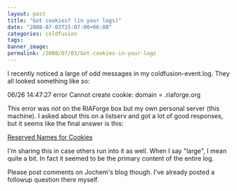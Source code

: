```yaml
---
layout: post
title: "Got cookies? (in your logs)"
date: "2008-07-03T15:07:00+06:00"
categories: coldfusion 
tags: 
banner_image: 
permalink: /2008/07/03/Got-cookies-in-your-logs
---
```


I recently noticed a large of odd messages in my coldfusion-event.log. They all looked something like so:

06/26 14:47:27 error Cannot create cookie: domain = .riaforge.org

This error was <i>not</i> on the RIAForge box but my own personal server (this machine). I asked about this on a listserv and got a lot of good responses, but it seems like the final answer is this:

<a href="http://jochem.vandieten.net/2008/07/03/reserved-names-for-cookies/">Reserved Names for Cookies</a>

I'm sharing this in case others run into it as well. When I say "large", I mean quite a bit. In fact it seemed to be the primary content of the entire log.

Please post comments on Jochem's blog though. I've already posted a followup question there myself.